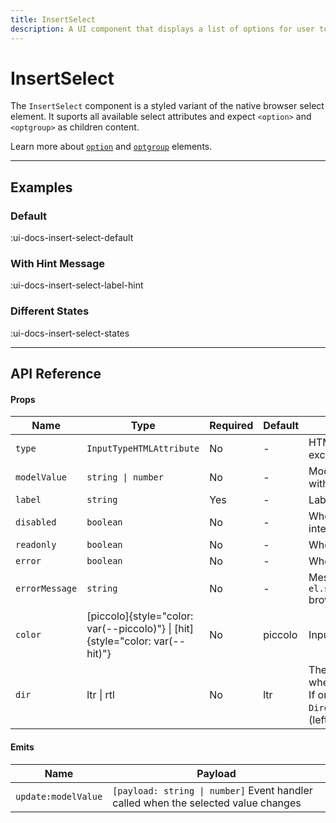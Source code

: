 ```yaml
---
title: InsertSelect
description: A UI component that displays a list of options for user to pick from.
---
```


# InsertSelect

The `InsertSelect` component is a styled variant of the native browser select element. It suports all available select attributes and expect `<option>` and `<optgroup>` as children content.

Learn more about [`option`](https://developer.mozilla.org/ru/docs/Web/HTML/Element/option) and [`optgroup`](https://developer.mozilla.org/ru/docs/Web/HTML/Element/optgroup) elements.

___

## Examples

### Default

:ui-docs-insert-select-default

### With Hint Message

:ui-docs-insert-select-label-hint

### Different States

:ui-docs-insert-select-states

___

## API Reference

#### Props

| Name | Type | Required | Default | Description |
|------|------|----------|---------|-------------|
| `type` | `InputTypeHTMLAttribute` | No | - | HTML input type attributes excluding button, checkbox etc. |
| `modelValue` | `string \| number` | No | - | Model value binding. Can be bound with `v-model` |
| `label` | `string` | Yes | - | Label text |
| `disabled` | `boolean` | No | - | When `true`, prevents user from interaction |
| `readonly` | `boolean` | No | - | When `true`, prevents user from input |
| `error` | `boolean` | No | - | When `true`, shows error state |
| `errorMessage` | `string` | No | - | Message that will be provided to `el.setCustomValidity(errorMessage)` browser API |
| `color` | [piccolo]{style="color: var(--piccolo)"} \| [hit]{style="color: var(--hit)"} | No | piccolo | Input color |
| `dir` | ltr \| rtl | No | ltr | The reading direction of the input when applicable.<br>If omitted, inherits globally from `DirectionProvider` or assumes LTR (left-to-right) reading mode |

#### Emits

| Name | Payload |
|------|---------|
| `update:modelValue` | `[payload: string \| number]` Event handler called when the selected value changes |
